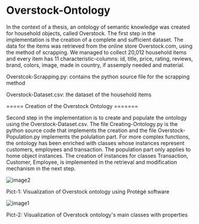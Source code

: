 # Overstock-Ontology

In the context of a thesis, an ontology of semantic knowledge was created for household objects, called Overstock. The first step in the implementation is the creation of a complete and sufficient dataset. The data for the items was retrieved from the online store Overstock.com, using the method of scrapping. We managed to collect 20,012 household items and every item has 11 characteristic-columns: id, title, price, rating, reviews, brand, colors, image, made in country, if assemply needed and material. 

Overstcok-Scrapping.py: contains the python source file for the scrapping method

Overstock-Dataset.csv: the dataset of the household items

===== Creation of the Overstock Ontology =======

Second step in the implementation is to create and populate the ontology using the Overstock-Dataset.csv. The file Creating-Ontology.py is the python source code that implements the creation and the file Overstock-Population.py implements the polulation part. For more complex functions, the ontology has been enriched with classes whose instances represent customers, employees and transaction. The population part only applies to home object instances. The creation of instances for classes Transaction, Customer, Employee,  is implemented in the retrieval and modification mechanism in the next step.

![image2](https://user-images.githubusercontent.com/128267473/228058762-ac581908-425d-4c3b-ad05-7b5e4db8c90d.png)

Pict-1: Visualization of Overstock ontology using Protégé software

![image1](https://user-images.githubusercontent.com/128267473/228059638-5a145707-851c-48c9-aa24-cd186258819b.png)

Pict-2: Visualization of Overstock ontology's main classes with properties
